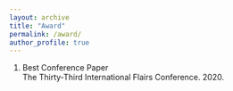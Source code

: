 ```yaml
---
layout: archive
title: "Award"
permalink: /award/
author_profile: true
---
```


1. Best Conference Paper<br/>
The Thirty-Third International Flairs Conference. 2020.
